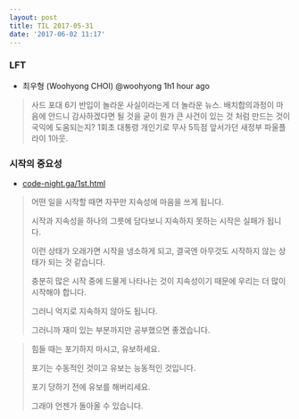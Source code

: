 ```yaml
---
layout: post
title: TIL 2017-05-31
date: '2017-06-02 11:17'
---
```


### LFT

* 최우형 (Woohyong CHOI)‏ @woohyong  1h1 hour ago
> 사드 포대 6기 반입이 놀라운 사실이라는게 더 놀라운 뉴스. 배치합의과정이 마음에 안드니 감사하겠다면 될 것을 굳이 뭔가 큰 사건이 있는 것 처럼 만드는 것이 국익에 도움되는지? 1회초 대통령 개인기로 무사 5득점 앞서가던 새정부 파울플라이 1아웃.


### 시작의 중요성

* [code-night.ga/1st.html](http://code-night.ga/1st.html)

> 어떤 일을 시작할 때면
> 자꾸만 지속성에 마음을 쓰게 됩니다.
>
> 시작과 지속성을 하나의 그릇에 담다보니
> 지속하지 못하는 시작은 실패가 됩니다.
>
>
> 이런 상태가 오래가면
> 시작을 냉소하게 되고,
> 결국엔
> 아무것도 시작하지 않는 상태가 되는 것 같습니다.
>
> 충분히 많은 시작 중에
> 드물게 나타나는 것이 지속성이기 때문에
> 우리는 더 많이 시작해야 합니다.
>
> 그러니 억지로 지속하지 않아도 됩니다.
>
> 그러니까
> 재미 있는 부분까지만
> 공부했으면 좋겠습니다.


> 힘들 때는
> 포기하지 마시고,
> 유보하세요.
>
> 포기는 수동적인 것이고
> 유보는 능동적인 것입니다.
>
> 포기 당하기 전에
> 유보를 해버리세요.
>
> 그래야 언젠가
> 돌아올 수 있습니다.
